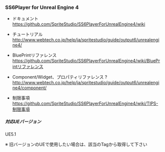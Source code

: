 ### SS6Player for Unreal Engine 4

- ドキュメント  
https://github.com/SpriteStudio/SS6PlayerForUnrealEngine4/wiki

- チュートリアル  
http://www.webtech.co.jp/help/ja/spritestudio/guide/output6/unrealengine4/

- BluePrintリファレンス  
https://github.com/SpriteStudio/SS6PlayerForUnrealEngine4/wiki/BluePrintリファレンス

- Component/Widget、プロパティリファレンス ?
http://www.webtech.co.jp/help/ja/spritestudio/guide/output6/unrealengine4/component/

- 制限事項  
https://github.com/SpriteStudio/SS6PlayerForUnrealEngine4/wiki/TIPS-制限事項


##### 対応UEバージョン
UE5.1

※ 旧バージョンのUEで使用したい場合は、該当のTagから取得して下さい

